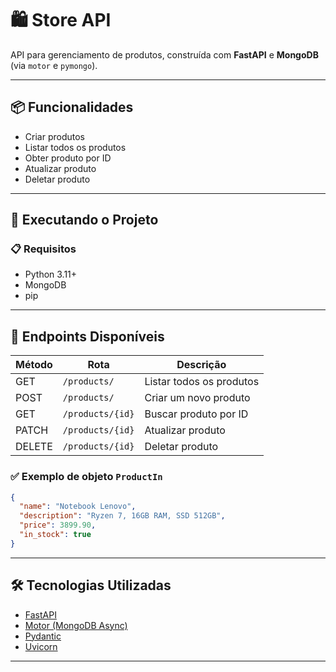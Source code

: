 # 🛍️ Store API

API para gerenciamento de produtos, construída com **FastAPI** e **MongoDB** (via `motor` e `pymongo`).

---

## 📦 Funcionalidades

- Criar produtos
- Listar todos os produtos
- Obter produto por ID
- Atualizar produto
- Deletar produto

---

## 🚀 Executando o Projeto

### 📋 Requisitos

- Python 3.11+
- MongoDB
- pip

---

## 🧪 Endpoints Disponíveis

| Método | Rota             | Descrição               |
|--------|------------------|-------------------------|
| GET    | `/products/`     | Listar todos os produtos |
| POST   | `/products/`     | Criar um novo produto    |
| GET    | `/products/{id}` | Buscar produto por ID    |
| PATCH  | `/products/{id}` | Atualizar produto        |
| DELETE | `/products/{id}` | Deletar produto          |

### ✅ Exemplo de objeto `ProductIn`

```json
{
  "name": "Notebook Lenovo",
  "description": "Ryzen 7, 16GB RAM, SSD 512GB",
  "price": 3899.90,
  "in_stock": true
}
```

---

## 🛠️ Tecnologias Utilizadas

- [FastAPI](https://fastapi.tiangolo.com/)
- [Motor (MongoDB Async)](https://motor.readthedocs.io/)
- [Pydantic](https://docs.pydantic.dev/)
- [Uvicorn](https://www.uvicorn.org/)

---
